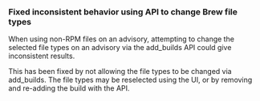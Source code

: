 ### Fixed inconsistent behavior using API to change Brew file types

When using non-RPM files on an advisory, attempting to change the
selected file types on an advisory via the add_builds API could give
inconsistent results.

This has been fixed by not allowing the file types to be changed via
add_builds.  The file types may be reselected using the UI, or by
removing and re-adding the build with the API.
